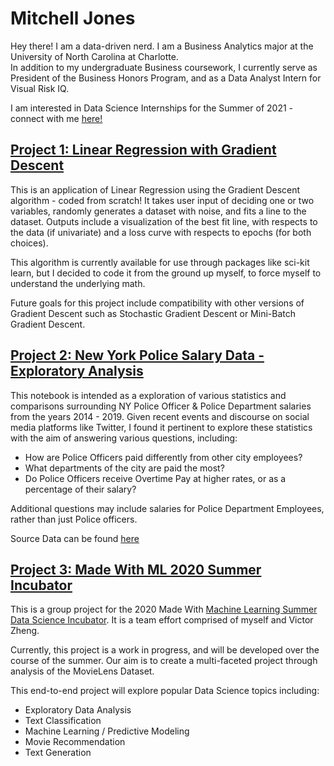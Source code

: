 # Mitchell Jones
Hey there! I am a data-driven nerd. I am a Business Analytics major at the University of North Carolina at Charlotte. <br>
In addition to my undergraduate Business coursework, I currently serve as President of the Business Honors Program, and as a Data Analyst Intern for Visual Risk IQ. <br>

I am interested in Data Science Internships for the Summer of 2021 - connect with me [here!](https://www.linkedin.com/in/mitchelljones49/)

## [Project 1: Linear Regression with Gradient Descent](https://github.com/mitchell-jones/lin-reg)
This is an application of Linear Regression using the Gradient Descent algorithm - coded from scratch! 
It takes user input of deciding one or two variables, randomly generates a dataset with noise, and fits a line to the dataset. Outputs include a visualization of the best fit line, with respects to the data (if univariate) and a loss curve with respects to epochs (for both choices).

This algorithm is currently available for use through packages like sci-kit learn, but I decided to code it from the ground up myself, to force myself to understand the underlying math.

Future goals for this project include compatibility with other versions of Gradient Descent such as Stochastic Gradient Descent or Mini-Batch Gradient Descent.


## [Project 2: New York Police Salary Data - Exploratory Analysis](https://github.com/mitchell-jones/ny-police-data)
This notebook is intended as a exploration of various statistics and comparisons surrounding NY Police Officer & Police Department salaries from the years 2014 - 2019. Given recent events and discourse on social media platforms like Twitter, I found it pertinent to explore these statistics with the aim of answering various questions, including:

* How are Police Officers paid differently from other city employees?
* What departments of the city are paid the most?
* Do Police Officers receive Overtime Pay at higher rates, or as a percentage of their salary?

Additional questions may include salaries for Police Department Employees, rather than just Police officers.

Source Data can be found [here](https://data.cityofnewyork.us/City-Government/Citywide-Payroll-Data-Fiscal-Year-/k397-673e)

## [Project 3: Made With ML 2020 Summer Incubator](https://github.com/mitchell-jones/DS-Incubator-2020)
This is a group project for the 2020 Made With [Machine Learning Summer Data Science Incubator](https://madewithml.com/programs/ds-incubator-summer-2020/). It is a team effort comprised of myself and Victor Zheng.

Currently, this project is a work in progress, and will be developed over the course of the summer. Our aim is to create a multi-faceted project through analysis of the MovieLens Dataset. 

This end-to-end project will explore popular Data Science topics including:
* Exploratory Data Analysis
* Text Classification
* Machine Learning / Predictive Modeling
* Movie Recommendation
* Text Generation
